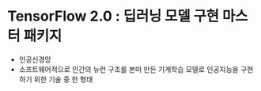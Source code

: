 <h1>TensorFlow 2.0 : 딥러닝 모델 구현 마스터 패키지</h1>

- 인공신경망
 -  소프트웨어적으로 인간의 뉴런 구조를 본떠 만든 기계학습 모델로 인공지능을 구현하기 위한 기술 중 한 형태 
